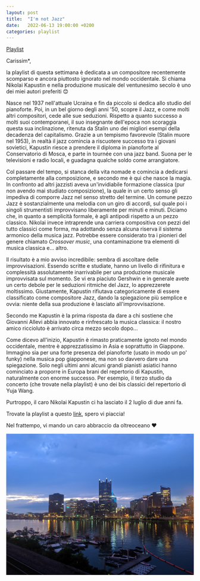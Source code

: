 ```yaml
---
layout: post
title:  "I'm not Jazz"
date:   2022-06-13 19:00:00 +0200
categories: playlist
---
```


[Playlist](https://open.spotify.com/playlist/50RwAejLHgpGx4mRJgHYzw?si=135eccb3e3c64427)

Carissim*,

la playlist di questa settimana è dedicata a un compositore recentemente scomparso e ancora piuttosto ignorato nel mondo occidentale.
Si chiama Nikolai Kapustin e nella produzione musicale del ventunesimo secolo è uno dei miei autori preferiti 😊

Nasce nel 1937 nell'attuale Ucraina e fin da piccolo si dedica allo studio del pianoforte. Poi, in un bel giorno degli anni '50, scopre il Jazz, e come molti altri compositori, cede alle sue seduzioni. Rispetto a quanto successo a molti suoi contemporanei, il suo insegnante dell'epoca non scoraggia questa sua inclinazione, ritenuta da Stalin uno dei migliori esempi della decadenza del capitalismo. Grazie a un tempismo favorevole (Stalin muore nel 1953), in realtà il jazz comincia a riscuotere successo tra i giovani sovietici, Kapustin riesce a prendere il diploma in pianoforte al Conservatorio di Mosca, e parte in tournée con una jazz band. Suona per le televisioni e radio locali, e guadagna qualche soldo come arrangiatore.

Col passare del tempo, si stanca della vita nomade e comincia a dedicarsi completamente alla composizione, e secondo me è qui che nasce la magia.
In confronto ad altri jazzisti aveva un'invidiabile formazione classica (pur non avendo mai studiato composizione), la quale in un certo senso gli impediva di comporre Jazz nel senso stretto del termine.
Un comune pezzo Jazz è sostanzialmente una melodia con un giro di accordi, sul quale poi i singoli strumentisti improvvisano liberamente per minuti e minuti.
Diciamo che, in quanto a semplicità formale, è agli antipodi rispetto a un pezzo classico. Nikolai invece intraprende una carriera compositiva con pezzi del tutto classici come forma, ma adottando senza alcuna riserva il sistema armonico della musica jazz. Potrebbe essere considerato tra i pionieri del genere chiamato _Crossover music_, una contaminazione tra elementi di musica classica e... altro. 

Il risultato è a mio avviso incredibile: sembra di ascoltare delle improvvisazioni. Essendo scritte e studiate, hanno un livello di rifinitura e complessità assolutamente inarrivabile per una produzione musicale improvvisata sul momento. Se vi era piaciuto Gershwin e in generale avete un certo debole per le seduzioni ritmiche del Jazz, lo apprezzerete moltissimo. Giustamente, Kapustin rifiutava categoricamente di essere classificato come compositore Jazz, dando la spiegazione più semplice e ovvia: niente della sua produzione è lasciato all'improvvisazione.

Secondo me Kapustin è la prima risposta da dare a chi sostiene che Giovanni Allevi abbia innovato e rinfrescato la musica classica: il nostro amico riccioluto è arrivato circa mezzo secolo dopo...

Come dicevo all'inizio, Kapustin è rimasto praticamente ignoto nel mondo occidentale, mentre è apprezzatissimo in Asia e soprattutto in Giappone. Immagino sia per una forte presenza del pianoforte (usato in modo un po' funky) nella musica pop giapponese, ma non so davvero dare una spiegazione. Solo negli ultimi anni alcuni grandi pianisti asiatici hanno cominciato a proporre in Europa brani del repertorio di Kapustin, naturalmente con enorme successo. Per esempio, il terzo studio da concerto (che trovate nella playlist) è uno dei bis classici del repertorio di Yuja Wang.

Purtroppo, il caro Nikolai Kapustin ci ha lasciato il 2 luglio di due anni fa.

Trovate la playlist a questo [link](https://open.spotify.com/playlist/50RwAejLHgpGx4mRJgHYzw?si=135eccb3e3c64427), spero vi piaccia! 

Nel frattempo, vi mando un caro abbraccio da oltreoceano ❤️

![Image](/files/Pitts.jpg)

